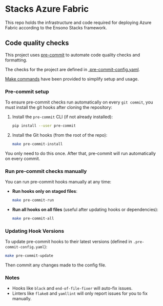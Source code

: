 # Stacks Azure Fabric

This repo holds the infrastructure and code required for deploying Azure Fabric according to the Ensono Stacks framework.

## Code quality checks

This project uses [pre-commit](https://pre-commit.com/) to automate code quality checks and formatting.

The checks for the project are defined in [.pre-commit-config.yaml](/.pre-commit-config.yaml).

[Make commands](./Makefile) have been provided to simplify setup and usage.

### Pre-commit setup

To ensure pre-commit checks run automatically on every `git commit`, you must install the git hooks after cloning the repository:

1. Install the `pre-commit` CLI (if not already installed):

   ```sh
   pip install --user pre-commit
   ```

2. Install the Git hooks (from the root of the repo):

   ```sh
   make pre-commit-install
   ```

You only need to do this once. After that, pre-commit will run automatically on every commit.

### Run pre-commit checks manually

You can run pre-commit hooks manually at any time:

- **Run hooks only on staged files**:

  ```sh
  make pre-commit-run
  ```

- **Run all hooks on all files** (useful after updating hooks or dependencies):

  ```sh
  make pre-commit-all
  ```

### Updating Hook Versions

To update pre-commit hooks to their latest versions (defined in `.pre-commit-config.yaml`):

```sh
make pre-commit-update
```

Then commit any changes made to the config file.

### Notes

- Hooks like `black` and `end-of-file-fixer` will auto-fix issues.
- Linters like `flake8` and `yamllint` will only report issues for you to fix manually.

